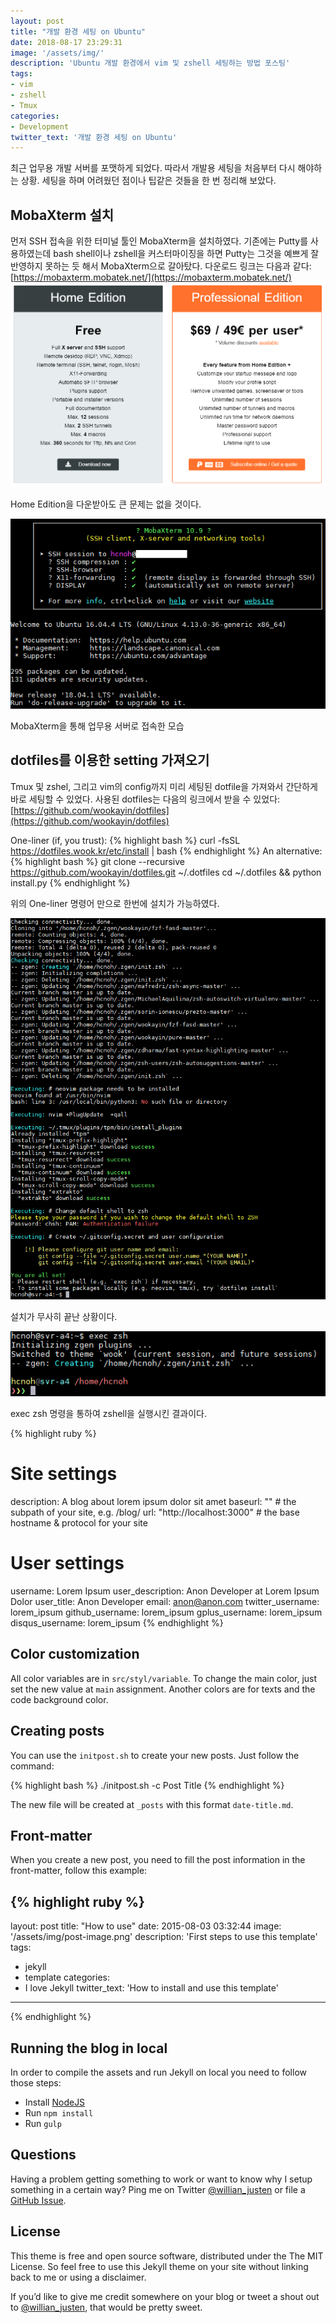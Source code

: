 ```yaml
---
layout: post
title: "개발 환경 세팅 on Ubuntu"
date: 2018-08-17 23:29:31
image: '/assets/img/'
description: 'Ubuntu 개발 환경에서 vim 및 zshell 세팅하는 방법 포스팅'
tags:
- vim
- zshell
- Tmux
categories:
- Development
twitter_text: '개발 환경 세팅 on Ubuntu'
---
```


최근 업무용 개발 서버를 포맷하게 되었다. 따라서 개발용 세팅을 처음부터 다시 해야하는 상황. 세팅을 하며 어려웠던 점이나 팁같은 것들을 한 번 정리해 보았다.

## MobaXterm 설치

먼저 SSH 접속을 위한 터미널 툴인 MobaXterm을 설치하였다. 기존에는 Putty를 사용하였는데 bash shell이나 zshell을 커스터마이징을 하면 Putty는 그것을 예쁘게 잘 반영하지 못하는 듯 해서 MobaXterm으로 갈아탔다. 다운로드 링크는 다음과 같다: [https://mobaxterm.mobatek.net/](https://mobaxterm.mobatek.net/)
![image](/assets/img/20180817_01.png)

Home Edition을 다운받아도 큰 문제는 없을 것이다.

![image](/assets/img/20180817_02.png)

MobaXterm을 통해 업무용 서버로 접속한 모습

## dotfiles를 이용한 setting 가져오기

Tmux 및 zshel, 그리고 vim의 config까지 미리 세팅된 dotfile을 가져와서 간단하게 바로 세팅할 수 있었다. 사용된 dotfiles는 다음의 링크에서 받을 수 있었다: [https://github.com/wookayin/dotfiles](https://github.com/wookayin/dotfiles)

One-liner (if, you trust):
{% highlight bash %}
curl -fsSL https://dotfiles.wook.kr/etc/install | bash
{% endhighlight %}
An alternative:
{% highlight bash %}
git clone --recursive https://github.com/wookayin/dotfiles.git ~/.dotfiles
cd ~/.dotfiles && python install.py
{% endhighlight %}

위의 One-liner 명령어 만으로 한번에 설치가 가능하였다.

![image](/assets/img/20180817_04.png)

설치가 무사히 끝난 상황이다.

![image](/assets/img/20180817_05.png)

exec zsh 명령을 통하여 zshell을 실행시킨 결과이다.

{% highlight ruby %}
# Site settings
description: A blog about lorem ipsum dolor sit amet
baseurl: "" # the subpath of your site, e.g. /blog/
url: "http://localhost:3000" # the base hostname & protocol for your site 

# User settings
username: Lorem Ipsum
user_description: Anon Developer at Lorem Ipsum Dolor
user_title: Anon Developer
email: anon@anon.com
twitter_username: lorem_ipsum
github_username:  lorem_ipsum
gplus_username:  lorem_ipsum
disqus_username: lorem_ipsum
{% endhighlight %}

## Color customization

All color variables are in `src/styl/variable`. To change the main color, just set the new value at `main` assignment. Another colors are for texts and the code background color.

## Creating posts

You can use the `initpost.sh` to create your new posts. Just follow the command:

{% highlight bash %}
./initpost.sh -c Post Title
{% endhighlight %}

The new file will be created at `_posts` with this format `date-title.md`.

## Front-matter 

When you create a new post, you need to fill the post information in the front-matter, follow this example:

{% highlight ruby %}
---
layout: post
title: "How to use"
date: 2015-08-03 03:32:44
image: '/assets/img/post-image.png'
description: 'First steps to use this template'
tags:
- jekyll 
- template 
categories:
- I love Jekyll
twitter_text: 'How to install and use this template'
---
{% endhighlight %}


## Running the blog in local

In order to compile the assets and run Jekyll on local you need to follow those steps:

- Install [NodeJS](https://nodejs.org/)
- Run `npm install` 
- Run `gulp`

## Questions

Having a problem getting something to work or want to know why I setup something in a certain way? Ping me on Twitter [@willian_justen](https://twitter.com/willian_justen) or file a [GitHub Issue](https://github.com/willianjusten/will-jekyll-template/issues/new).

## License

This theme is free and open source software, distributed under the The MIT License. So feel free to use this Jekyll theme on your site without linking back to me or using a disclaimer.

If you’d like to give me credit somewhere on your blog or tweet a shout out to [@willian_justen](https://twitter.com/willian_justen), that would be pretty sweet.






